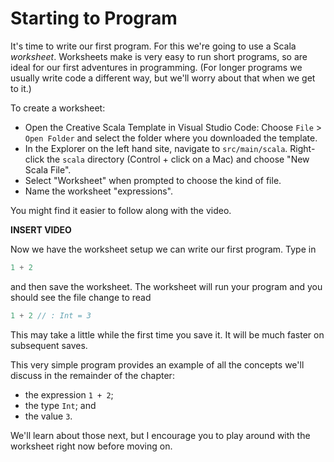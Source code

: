 # Starting to Program

It's time to write our first program. For this we're going to use a Scala *worksheet*. Worksheets make is very easy to run short programs, so are ideal for our first adventures in programming. (For longer programs we usually write code a different way, but we'll worry about that when we get to it.)

To create a worksheet:

- Open the Creative Scala Template in Visual Studio Code: Choose `File` > `Open Folder` and select the folder where you downloaded the template.
- In the Explorer on the left hand site, navigate to `src/main/scala`. Right-click the `scala` directory (Control + click on a Mac) and choose "New Scala File".
- Select "Worksheet" when prompted to choose the kind of file.
- Name the worksheet "expressions".

You might find it easier to follow along with the video.

**INSERT VIDEO**

Now we have the worksheet setup we can write our first program. Type in

```scala mdoc:silent
1 + 2
```

and then save the worksheet. The worksheet will run your program and you should see the file change to read

```scala mdoc:silent
1 + 2 // : Int = 3
```

This may take a little while the first time you save it. It will be much faster on subsequent saves.

This very simple program provides an example of all the concepts we'll discuss in the remainder of the chapter:

- the expression `1 + 2`;
- the type `Int`; and
- the value `3`.

We'll learn about those next, but I encourage you to play around with the worksheet right now before moving on.
